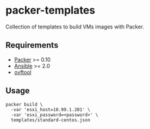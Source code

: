 packer-templates
================

Collection of templates to build VMs images with Packer.

Requirements
------------

- [Packer](https://www.packer.io/)    >= 0.10
- [Ansible](https://www.ansible.com/) >= 2.0
- [ovftool](https://www.vmware.com/support/developer/ovf/)

Usage
-----

    packer build \
      -var 'esxi_host=10.99.1.201' \
      -var 'esxi_password=<password>' \
      templates/standard-centos.json
